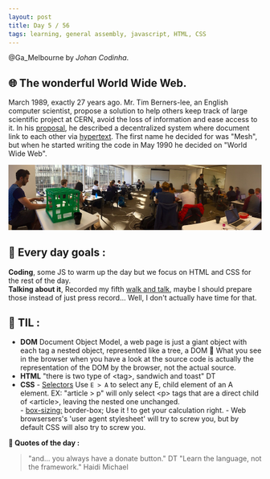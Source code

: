 ```yaml
---
layout: post
title: Day 5 / 56
tags: learning, general assembly, javascript, HTML, CSS
---
```

@Ga_Melbourne by *Johan Codinha*.  

## :globe_with_meridians: The wonderful World Wide Web.  

March 1989, exactly 27 years ago. Mr. Tim Berners-lee, an English computer scientist, propose a solution to help others keep track of large scientific project at CERN, avoid the loss of information and ease access to it. In his [proposal](https://www.w3.org/History/1989/proposal.html), he described a decentralized system where document link to each other via [hypertext](https://en.wikipedia.org/wiki/Hypertext). The first name he decided for was "Mesh", but when he started writing the code in May 1990 he decided on "World Wide Web".  

![classRoom](/images/classRoom.jpg)  

## :dart: Every day goals :  

**Coding**, some JS to warm up the day but we focus on HTML and CSS for the rest of the day.  
**Talking about it**, Recorded my fifth [walk and talk](https://soundcloud.com/johan-c-819300950/walk-and-talk-day-4-58), maybe I should prepare those instead of just press record... Well, I don't actually have time for that.

## :book: TIL :

- **DOM** Document Object Model, a web page is just a giant object with each tag a nested object, represented like a tree, a DOM :evergreen_tree:
What you see in the browser when you have a look at the source code is actually the representation of the DOM by the browser, not the actual source.
- **HTML** "there is two type of <tag\>, sandwich and toast" DT
- **CSS**
        - [Selectors](https://developer.mozilla.org/en/docs/Web/Guide/CSS/Getting_started/Selectors)  Use `E > A` to select any E, child element of an A element. EX:  "article > p" will only select  <p\> tags that are a direct child of <article\>, leaving the nested one unchanged.  
        - [box-sizing:](https://developer.mozilla.org/en/docs/Web/CSS/box-sizing) border-box; Use it ! to get your calculation right. 
        - Web browsersers's 'user agent stylesheet' will try to screw you, but by default CSS will also try to screw you. 
        
**:shell: Quotes of the day :**  

> "and... you always have a donate button." DT
> "Learn the language, not the framework." Haidi Michael
